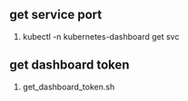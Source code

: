 ## get service port
1. kubectl -n kubernetes-dashboard get svc

## get dashboard token
1. get_dashboard_token.sh

